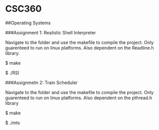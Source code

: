 # CSC360

##Operating Systems

###Assignment 1: Realistic Shell Interpreter

Navigate to the folder and use the makefile to compile the project. Only guarenteed to run on linux platforms. Also dependent on the Readline.h library.

$ make

$ ./RSI

###Assignmetn 2: Train Scheduler

Navigate to the folder and use the makefile to compile the project. Only guarenteed to run on linux platforms. Also dependent on the pthread.h library

$ make

$ ./mts
